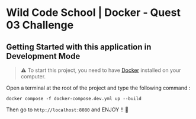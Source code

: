 # Wild Code School | Docker - Quest 03 Challenge

## Getting Started with this application in Development Mode

> ⚠️ To start this project, you need to have [Docker](https://www.docker.com) installed on your computer.

Open a terminal at the root of the project and type the following command :

```
docker compose -f docker-compose.dev.yml up --build
```

Then go to `http://localhost:8080` and ENJOY !! 🎉
